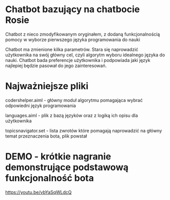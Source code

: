 # Chatbot bazujący na chatbocie Rosie
Chatbot z nieco zmodyfikowanym oryginałem, z dodaną funkcjonalnością pomocy w wyborze pierwszego języka programowania do nauki

Chatbot ma zmienione kilka parametrów. Stara się naprowadzić użytkownika na swój główny cel, czyli algorytm wyboru idealnego języka do nauki.
Chatbot bada preferencje użytkownika i podpowiada jaki język najlepiej będzie pasował do jego zainteresowań. 

# Najważniejsze pliki
codershelper.aiml - główny moduł algorytmu pomagająca wybrać odpowiedni język programowania

languages.aiml - plik z bazą języków oraz z logiką ich opisu dla użytkownika

topicsnavigator.set - lista zwrotów które pomagają naprowadzić na główny temat przeznaczenia bota, plik powstał

# DEMO - krótkie nagranie demonstrujące podstawową funkcjonalność bota
https://youtu.be/vbYaSqWLdcQ

